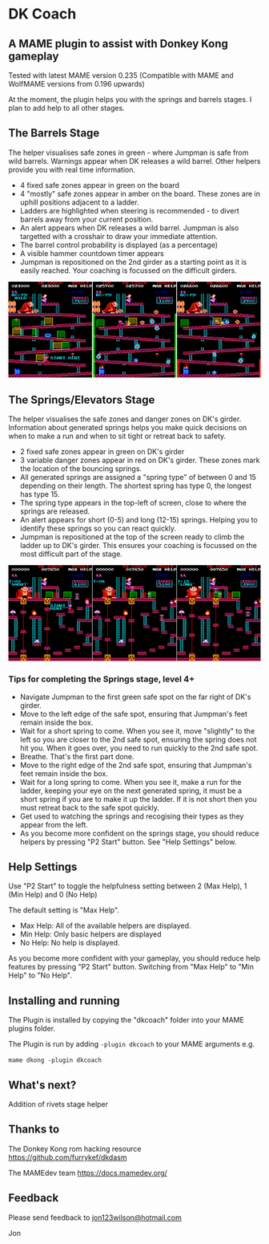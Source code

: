 # **DK Coach** #

## A MAME plugin to assist with Donkey Kong gameplay 

Tested with latest MAME version 0.235
(Compatible with MAME and WolfMAME versions from 0.196 upwards)

At the moment,  the plugin helps you with the springs and barrels stages.  I plan to add help to all other stages.


## The Barrels Stage

The helper visualises safe zones in green - where Jumpman is safe from wild barrels.  Warnings appear when DK releases a wild barrel.  Other helpers provide you with real time information.

  - 4 fixed safe zones appear in green on the board
  - 4 "mostly" safe zones appear in amber on the board.  These zones are in uphill positions adjacent to a ladder.
  - Ladders are highlighted when steering is recommended - to divert barrels away from your current position.
  - An alert appears when DK releases a wild barrel.  Jumpman is also targetted with a crosshair to draw your immediate attention.
  - The barrel control probability is displayed (as a percentage)
  - A visible hammer countdown timer appears
  - Jumpman is repositioned on the 2nd girder as a starting point as it is easily reached.  Your coaching is focussed on the difficult girders.


![Screenshot](https://github.com/10yard/dkcoach/blob/master/screenshot2.png)


## The Springs/Elevators Stage

The helper visualises the safe zones and danger zones on DK's girder.  Information about generated springs helps you make quick decisions on when to make a run and when to sit tight or retreat back to safety.

 - 2 fixed safe zones appear in green on DK's girder
 - 3 variable danger zones appear in red on DK's girder.  These zones mark the location of the bouncing springs.
 - All generated springs are assigned a "spring type" of between 0 and 15 depending on their length.  The shortest spring has type 0,  the longest has type 15.
 - The spring type appears in the top-left of screen, close to where the springs are released.
 - An alert appears for short (0-5) and long (12-15) springs.  Helping you to identify these springs so you can react quickly.
 - Jumpman is repositioned at the top of the screen ready to climb the ladder up to DK's girder.  This ensures your coaching is focussed on the most difficult part of the stage.


![Screenshot](https://github.com/10yard/dkcoach/blob/master/screenshot.png)


### Tips for completing the Springs stage, level 4+

 - Navigate Jumpman to the first green safe spot on the far right of DK's girder.
 - Move to the left edge of the safe spot, ensuring that Jumpman's feet remain inside the box.
 - Wait for a short spring to come.  When you see it, move "slightly" to the left so you are closer to the 2nd safe spot,  ensuring the spring does not hit you.  When it goes over, you need to run quickly to the 2nd safe spot.
 - Breathe.  That's the first part done.
 - Move to the right edge of the 2nd safe spot, ensuring that Jumpman's feet remain inside the box.
 - Wait for a long spring to come.  When you see it,  make a run for the ladder,  keeping your eye on the next generated spring, it must be a short spring if you are to make it up the ladder.  If it is not short then you must retreat back to the safe spot quickly. 
 - Get used to watching the springs and recogising their types as they appear from the left.
 - As you become more confident on the springs stage,  you should reduce helpers by pressing "P2 Start" button.  See "Help Settings" below.
 

## Help Settings

Use "P2 Start" to toggle the helpfulness setting between 2 (Max Help), 1 (Min Help) and 0 (No Help)

The default setting is "Max Help".
  - Max Help: All of the available helpers are displayed.
  - Min Help: Only basic helpers are displayed
  - No Help: No help is displayed.

As you become more confident with your gameplay,  you should reduce help features by pressing "P2 Start" button.  Switching from "Max Help" to "Min Help" to "No Help".
   
 
## Installing and running
 
The Plugin is installed by copying the "dkcoach" folder into your MAME plugins folder.

The Plugin is run by adding `-plugin dkcoach` to your MAME arguments e.g.

```mame dkong -plugin dkcoach```  


## What's next?

Addition of rivets stage helper
 

## Thanks to

The Donkey Kong rom hacking resource
https://github.com/furrykef/dkdasm 

The MAMEdev team
https://docs.mamedev.org/


## Feedback

Please send feedback to jon123wilson@hotmail.com

Jon

